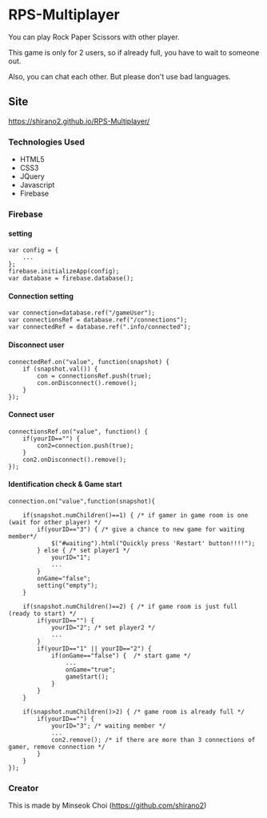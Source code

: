 # RPS-Multiplayer

You can play Rock Paper Scissors with other player.

This game is only for 2 users, so if already full, you have to wait to someone out.

Also, you can chat each other. But please don't use bad languages.

## Site
https://shirano2.github.io/RPS-Multiplayer/


### Technologies Used

* HTML5
* CSS3
* JQuery
* Javascript
* Firebase


### Firebase

#### setting
```
var config = {
    ...
};
firebase.initializeApp(config);
var database = firebase.database();
```

#### Connection setting

```
var connection=database.ref("/gameUser");
var connectionsRef = database.ref("/connections");
var connectedRef = database.ref(".info/connected");
 ```
 
#### Disconnect user

```
connectedRef.on("value", function(snapshot) {
    if (snapshot.val()) {
        con = connectionsRef.push(true);
        con.onDisconnect().remove();
    }
});
```

#### Connect user

```
connectionsRef.on("value", function() {
    if(yourID=="") {
        con2=connection.push(true);
    }
    con2.onDisconnect().remove(); 
});
```


#### Identification check & Game start

```
connection.on("value",function(snapshot){

    if(snapshot.numChildren()==1) { /* if gamer in game room is one (wait for other player) */
        if(yourID=="3") { /* give a chance to new game for waiting member*/
            $("#waiting").html("Quickly press 'Restart' button!!!!");
        } else { /* set player1 */
            yourID="1";
            ...
        }
        onGame="false";
        setting("empty");
    } 
    
    if(snapshot.numChildren()==2) { /* if game room is just full (ready to start) */
        if(yourID=="") {
            yourID="2"; /* set player2 */
            ...
        } 
        if(yourID=="1" || yourID=="2") {
            if(onGame=="false") {  /* start game */
                ...
                onGame="true";
                gameStart();
            } 
        }
    }
    
    if(snapshot.numChildren()>2) { /* game room is already full */
        if(yourID=="") {
            yourID="3"; /* waiting member */
            ...
            con2.remove(); /* if there are more than 3 connections of gamer, remove connection */ 
        } 
    }
});
```


### Creator
This is made by Minseok Choi (https://github.com/shirano2)
